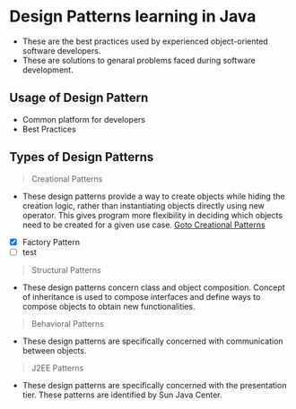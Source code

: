 # Design Patterns learning in Java

* These are the best practices used by experienced object-oriented software developers.
* These are solutions to genaral problems faced during software development.


## Usage of Design Pattern
* Common platform for developers
* Best Practices


## Types of Design Patterns
> Creational Patterns
* These design patterns provide a way to create objects while hiding the creation logic, rather than instantiating objects directly using new operator. This gives program more flexibility in deciding which objects need to be created for a given use case.
[Goto Creational Patterns](src/creational/README.md)
- [x] Factory Pattern
- [ ] test

> Structural Patterns
* These design patterns concern class and object composition. Concept of inheritance is used to compose interfaces and define ways to compose objects to obtain new functionalities.

> Behavioral Patterns
* These design patterns are specifically concerned with communication between objects.

> J2EE Patterns
* These design patterns are specifically concerned with the presentation tier. These patterns are identified by Sun Java Center.